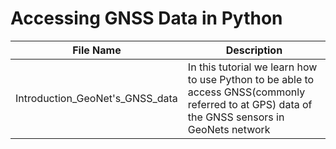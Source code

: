 # Accessing GNSS Data in Python

File Name                     | Description
----------------------------- | -------------
Introduction_GeoNet's_GNSS_data | In this tutorial we learn how to use Python to be able to access GNSS(commonly referred to at GPS) data of the GNSS sensors in GeoNets network
